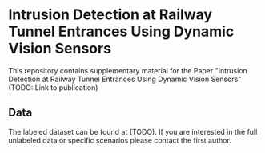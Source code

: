 # Intrusion Detection at Railway Tunnel Entrances Using Dynamic Vision Sensors

This repository contains supplementary material for the Paper "Intrusion Detection at Railway Tunnel Entrances Using Dynamic Vision Sensors" (TODO: Link to publication)

## Data

The labeled dataset can be found at (TODO).
If you are interested in the full unlabeled data or specific scenarios please contact the first author.

